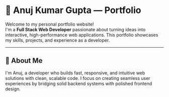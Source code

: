 # 💼 Anuj Kumar Gupta — Portfolio

Welcome to my personal portfolio website!  
I'm a **Full Stack Web Developer** passionate about turning ideas into interactive, high-performance web applications. This portfolio showcases my skills, projects, and experience as a developer.

---

## 🚀 About Me

I'm Anuj, a developer who builds fast, responsive, and intuitive web solutions with clean, scalable code. I focus on creating seamless user experiences by bridging solid backend systems with polished frontend design.
